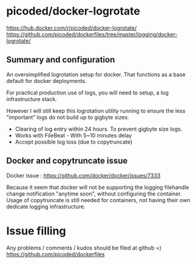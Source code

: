 # picoded/docker-logrotate

https://hub.docker.com/r/picoded/docker-logrotate/
https://github.com/picoded/dockerfiles/tree/master/logging/docker-logrotate/

## Summary and configuration

An oversimplified logrotation setup for docker.
That functions as a base default for docker deployments.

For practical production use of logs, you will need to setup,
a log infrastructure stack. 

However I will still keep this logrotation utility running
to ensure the less "important" logs do not build up to gigbyte sizes.

+ Clearing of log entry within 24 hours. To prevent gigbyte size logs.
+ Works with FileBeat - With 5~10 minutes delay
+ Accept possible log loss (due to copytruncate)

## Docker and copytruncate issue

Docker issue : https://github.com/docker/docker/issues/7333

Because it seem that docker will not be supporting the logging 
filehandle change notification "anytime soon", without configuring 
the container. Usage of copytruncate is still needed for containers,
not having their own dedicate logging infrastructure.

# Issue filling

Any problems / comments / kudos should be filed at github =)
https://github.com/picoded/dockerfiles
